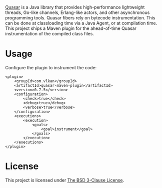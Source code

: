 [Quasar](http://docs.paralleluniverse.co/quasar/) is a Java library that
provides high-performance lightweight threads, Go-like channels, Erlang-like
actors, and other asynchronous programming tools. Quasar fibers rely on bytecode
instrumentation. This can be done at classloading time via a Java Agent, or at
compilation time. This project ships a Maven plugin for the ahead-of-time Quasar
instrumentation of the compiled class files.

Usage
=====

Configure the plugin to instrument the code:

    <plugin>
        <groupId>com.vlkan</groupId>
        <artifactId>quasar-maven-plugin</artifactId>
        <version>0.7.5</version>
        <configuration>
            <check>true</check>
            <debug>true</debug>
            <verbose>true</verbose>
        </configuration>
        <executions>
            <execution>
                <goals>
                    <goal>instrument</goal>
                </goals>
            </execution>
        </executions>
    </plugin>

License
=======

This project is licensed under
[The BSD 3-Clause License](http://opensource.org/licenses/BSD-3-Clause).
